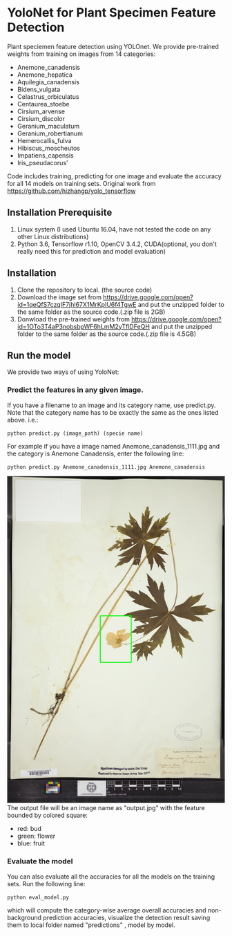 # YoloNet for Plant Specimen Feature Detection
Plant speciemen feature detection using YOLOnet. We provide pre-trained weights from training on images from 14 categories:
 - Anemone_canadensis
 - Anemone_hepatica
 - Aquilegia_canadensis
 - Bidens_vulgata
 - Celastrus_orbiculatus
 - Centaurea_stoebe
 - Cirsium_arvense
 - Cirsium_discolor
 - Geranium_maculatum
 - Geranium_robertianum
 - Hemerocallis_fulva
 - Hibiscus_moscheutos
 - Impatiens_capensis
 - Iris_pseudacorus'

Code includes training, predicting for one image and evaluate the accuracy for all 14 models on training sets.
Original work from https://github.com/hizhangp/yolo_tensorflow
## Installation Prerequisite
1. Linux system (I used Ubuntu 16.04, have not tested the code on any other Linux distributions)
2. Python 3.6, Tensorflow r1.10, OpenCV 3.4.2, CUDA(optional, you don't really need this for prediction and model evaluation) 
## Installation
1. Clone the repository to local. (the source code)
2. Download the image set from https://drive.google.com/open?id=1qeQfS7czqIF7jhl67X1MrKpIU6f4TgwE and put the unzipped folder to the same
   folder as the source code.(.zip file is 2GB)
3. Donwload the pre-trained weights from https://drive.google.com/open?id=1OTo3T4aP3nobsbpWF6hLmM2yTflDFeQH and put the unzipped folder to
   the same folder as the source code.(.zip file is 4.5GB)
## Run the model
We provide two ways of using YoloNet:
### Predict the features in any given image.
If you have a filename to an image and its category name, use predict.py. Note that the category name has to be exactly the same as the
ones listed above. i.e.:
```
python predict.py (image_path) (specie name)
```
For example if you have a image named Anemone_canadensis_1111.jpg and the category is Anemone Canadensis, enter the following line:
```
python predict.py Anemone_canadensis_1111.jpg Anemone_canadensis
```
![alt text](https://github.com/BU-Spark/harvard-herbaria/blob/yolonet/example/Anemone_canadensis.1040272.17269.jpg)
The output file will be an image name as "output.jpg" with the feature bounded by colored square:
 - red: bud
 - green: flower
 - blue: fruit
 ### Evaluate the model
 You can also evaluate all the accuracies for all the models on the training sets. Run the following line:
```
python eval_model.py
```
which will compute the category-wise average overall accuracies and non-background prediction accuracies, visualize the detection result saving them to local folder named "predictions" , model by model.
